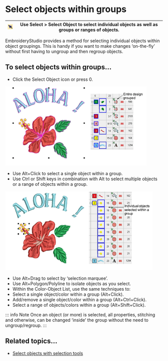 # Select objects within groups

| ![SelectObject00029.png](assets/SelectObject00029.png) | Use Select > Select Object to select individual objects as well as groups or ranges of objects. |
| ------------------------------------------------------ | ----------------------------------------------------------------------------------------------- |

EmbroideryStudio provides a method for selecting individual objects within object groupings. This is handy if you want to make changes ‘on-the-fly’ without first having to ungroup and then regroup objects.

## To select objects within groups...

- Click the Select Object icon or press 0.

![SelectGroupedObjects1.png](assets/SelectGroupedObjects1.png)

- Use Alt+Click to select a single object within a group.
- Use Ctrl or Shift keys in combination with Alt to select multiple objects or a range of objects within a group.

![SelectGroupedObjects2.png](assets/SelectGroupedObjects2.png)

- Use Alt+Drag to select by ‘selection marquee’.
- Use Alt+Polygon/Polyline to isolate objects as you select.
- Within the Color-Object List, use the same techniques to:
- Select a single object/color within a group (Alt+Click).
- Add/remove a single object/color within a group (Alt+Ctrl+Click).
- Select a range of objects/colors within a group (Alt+Shift+Click).

::: info Note
Once an object (or more) is selected, all properties, stitching and otherwise, can be changed ‘inside’ the group without the need to ungroup/regroup.
:::

## Related topics...

- [Select objects with selection tools](../../Basics/basics/Select_objects_with_selection_tools)
